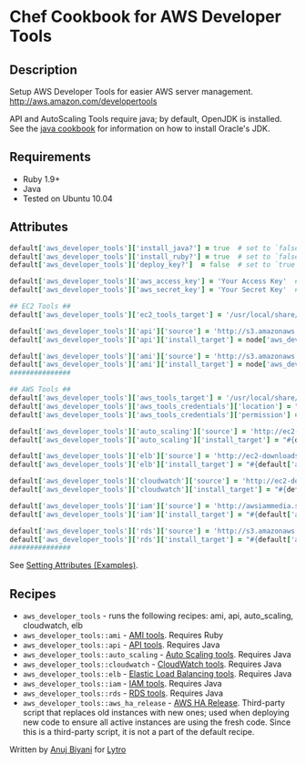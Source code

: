 # Chef Cookbook for AWS Developer Tools

## Description
Setup AWS Developer Tools for easier AWS server management. http://aws.amazon.com/developertools

API and AutoScaling Tools require java; by default, OpenJDK is installed. See the [java cookbook](https://github.com/opscode-cookbooks/java) for information on how to install Oracle's JDK.

## Requirements
* Ruby 1.9+
* Java
* Tested on Ubuntu 10.04

## Attributes
```ruby
default['aws_developer_tools']['install_java?'] = true  # set to `false` if you'd rather install java yourself
default['aws_developer_tools']['install_ruby?'] = true  # set to `false` if you'd rather install ruby yourself
default['aws_developer_tools']['deploy_key?']  = false  # set to `true` if you want the keys exported for all users 

default['aws_developer_tools']['aws_access_key'] = 'Your Access Key'  # you must set this if installing the API tools.
default['aws_developer_tools']['aws_secret_key'] = 'Your Secret Key'  # you must set this if installing the API tools.

## EC2 Tools ##
default['aws_developer_tools']['ec2_tools_target'] = '/usr/local/share/ec2_tools'

default['aws_developer_tools']['api']['source'] = 'http://s3.amazonaws.com/ec2-downloads/ec2-api-tools.zip'
default['aws_developer_tools']['api']['install_target'] = node['aws_developer_tools']['ec2_tools_target']

default['aws_developer_tools']['ami']['source'] = 'http://s3.amazonaws.com/ec2-downloads/ec2-ami-tools.zip'
default['aws_developer_tools']['ami']['install_target'] = node['aws_developer_tools']['ec2_tools_target']
###############

## AWS Tools ##
default['aws_developer_tools']['aws_tools_target'] = '/usr/local/share/aws_tools'
default['aws_developer_tools']['aws_tools_credentials']['location'] = "#{node['aws_developer_tools']['aws_tools_target']}/credentials"
default['aws_developer_tools']['aws_tools_credentials']['permission'] = 0444

default['aws_developer_tools']['auto_scaling']['source'] = 'http://ec2-downloads.s3.amazonaws.com/AutoScaling-2011-01-01.zip'
default['aws_developer_tools']['auto_scaling']['install_target'] = "#{default['aws_developer_tools']['aws_tools_target']}/auto_scaling"

default['aws_developer_tools']['elb']['source'] = 'http://ec2-downloads.s3.amazonaws.com/ElasticLoadBalancing.zip'
default['aws_developer_tools']['elb']['install_target'] = "#{default['aws_developer_tools']['aws_tools_target']}/elb"

default['aws_developer_tools']['cloudwatch']['source'] = 'http://ec2-downloads.s3.amazonaws.com/CloudWatch-2010-08-01.zip'
default['aws_developer_tools']['cloudwatch']['install_target'] = "#{default['aws_developer_tools']['aws_tools_target']}/cloudwatch"

default['aws_developer_tools']['iam']['source'] = 'http://awsiammedia.s3.amazonaws.com/public/tools/cli/latest/IAMCli.zip'
default['aws_developer_tools']['iam']['install_target'] = "#{default['aws_developer_tools']['aws_tools_target']}/iam"

default['aws_developer_tools']['rds']['source'] = 'http://s3.amazonaws.com/rds-downloads/RDSCli.zip'
default['aws_developer_tools']['rds']['install_target'] = "#{default['aws_developer_tools']['aws_tools_target']}/rds"
###############
```

See [Setting Attributes (Examples)](http://wiki.opscode.com/pages/viewpage.action?pageId=8257848).

## Recipes
* `aws_developer_tools` - runs the following recipes: ami, api, auto_scaling, cloudwatch, elb
* `aws_developer_tools::ami` - [AMI tools](http://aws.amazon.com/developertools/368). Requires Ruby
* `aws_developer_tools::api` - [API tools](http://aws.amazon.com/developertools/351). Requires Java
* `aws_developer_tools::auto_scaling` - [Auto Scaling tools](http://aws.amazon.com/developertools/2535). Requires Java
* `aws_developer_tools::cloudwatch` - [CloudWatch tools](http://aws.amazon.com/developertools/2534). Requires Java
* `aws_developer_tools::elb` - [Elastic Load Balancing tools](http://aws.amazon.com/developertools/Amazon-EC2/2536). Requires Java
* `aws_developer_tools::iam` - [IAM tools](http://aws.amazon.com/developertools/AWS-Identity-and-Access-Management/4143). Requires Java
* `aws_developer_tools::rds` - [RDS tools](http://aws.amazon.com/developertools/Amazon-RDS/2928). Requires Java
* `aws_developer_tools::aws_ha_release` - [AWS HA Release](https://github.com/Lytro/aws-missing-tools/tree/suspend_certain_processes/aws-ha-release).
Third-party script that replaces old instances with new ones; used when deploying new code to ensure all active instances are
using the fresh code. Since this is a third-party script, it is not a part of the default recipe.


Written by [Anuj Biyani](https://github.com/anujbiyani) for [Lytro](https://github.com/lytro)
